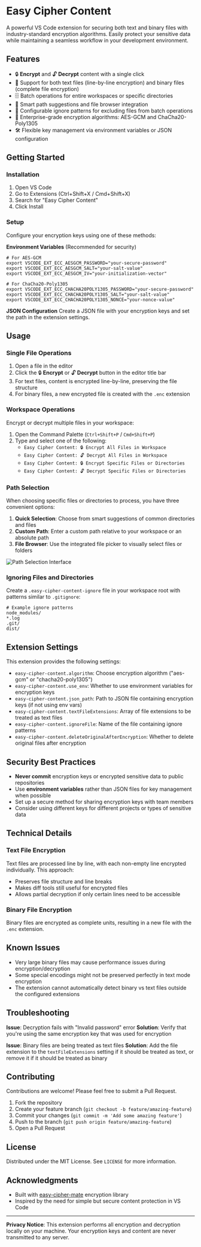 # Easy Cipher Content

A powerful VS Code extension for securing both text and binary files with industry-standard encryption algorithms. Easily protect your sensitive data while maintaining a seamless workflow in your development environment.

## Features

- 🔒 **Encrypt** and 🔓 **Decrypt** content with a single click
- 🔄 Support for both text files (line-by-line encryption) and binary files (complete file encryption)
- 🗄️ Batch operations for entire workspaces or specific directories
- 📂 Smart path suggestions and file browser integration
- 🚫 Configurable ignore patterns for excluding files from batch operations
- 🔐 Enterprise-grade encryption algorithms: AES-GCM and ChaCha20-Poly1305
- 🛠️ Flexible key management via environment variables or JSON configuration

## Getting Started

### Installation

1. Open VS Code
2. Go to Extensions (Ctrl+Shift+X / Cmd+Shift+X)
3. Search for "Easy Cipher Content"
4. Click Install

### Setup

Configure your encryption keys using one of these methods:

**Environment Variables** (Recommended for security)
```
# For AES-GCM
export VSCODE_EXT_ECC_AESGCM_PASSWORD="your-secure-password"
export VSCODE_EXT_ECC_AESGCM_SALT="your-salt-value"
export VSCODE_EXT_ECC_AESGCM_IV="your-initialization-vector"

# For ChaCha20-Poly1305
export VSCODE_EXT_ECC_CHACHA20POLY1305_PASSWORD="your-secure-password"
export VSCODE_EXT_ECC_CHACHA20POLY1305_SALT="your-salt-value"
export VSCODE_EXT_ECC_CHACHA20POLY1305_NONCE="your-nonce-value"
```

**JSON Configuration**
Create a JSON file with your encryption keys and set the path in the extension settings.

## Usage

### Single File Operations

1. Open a file in the editor
2. Click the 🔒 **Encrypt** or 🔓 **Decrypt** button in the editor title bar
3. For text files, content is encrypted line-by-line, preserving the file structure
4. For binary files, a new encrypted file is created with the `.enc` extension

### Workspace Operations

Encrypt or decrypt multiple files in your workspace:

1. Open the Command Palette (`Ctrl+Shift+P` / `Cmd+Shift+P`)
2. Type and select one of the following:
   - `Easy Cipher Content: 🔒 Encrypt All Files in Workspace`
   - `Easy Cipher Content: 🔓 Decrypt All Files in Workspace`
   - `Easy Cipher Content: 🔒 Encrypt Specific Files or Directories`
   - `Easy Cipher Content: 🔓 Decrypt Specific Files or Directories`

### Path Selection

When choosing specific files or directories to process, you have three convenient options:

1. **Quick Selection**: Choose from smart suggestions of common directories and files
2. **Custom Path**: Enter a custom path relative to your workspace or an absolute path
3. **File Browser**: Use the integrated file picker to visually select files or folders

![Path Selection Interface](https://raw.githubusercontent.com/PiperLiu/easy-cipher-content/main/images/path-selection.png)

### Ignoring Files and Directories

Create a `.easy-cipher-content-ignore` file in your workspace root with patterns similar to `.gitignore`:

```
# Example ignore patterns
node_modules/
*.log
.git/
dist/
```

## Extension Settings

This extension provides the following settings:

* `easy-cipher-content.algorithm`: Choose encryption algorithm ("aes-gcm" or "chacha20-poly1305")
* `easy-cipher-content.use_env`: Whether to use environment variables for encryption keys
* `easy-cipher-content.json_path`: Path to JSON file containing encryption keys (if not using env vars)
* `easy-cipher-content.textFileExtensions`: Array of file extensions to be treated as text files
* `easy-cipher-content.ignoreFile`: Name of the file containing ignore patterns
* `easy-cipher-content.deleteOriginalAfterEncryption`: Whether to delete original files after encryption

## Security Best Practices

- **Never commit** encryption keys or encrypted sensitive data to public repositories
- Use **environment variables** rather than JSON files for key management when possible
- Set up a secure method for sharing encryption keys with team members
- Consider using different keys for different projects or types of sensitive data

## Technical Details

### Text File Encryption

Text files are processed line by line, with each non-empty line encrypted individually. This approach:
- Preserves file structure and line breaks
- Makes diff tools still useful for encrypted files
- Allows partial decryption if only certain lines need to be accessible

### Binary File Encryption

Binary files are encrypted as complete units, resulting in a new file with the `.enc` extension.

## Known Issues

- Very large binary files may cause performance issues during encryption/decryption
- Some special encodings might not be preserved perfectly in text mode encryption
- The extension cannot automatically detect binary vs text files outside the configured extensions

## Troubleshooting

**Issue**: Decryption fails with "Invalid password" error
**Solution**: Verify that you're using the same encryption key that was used for encryption

**Issue**: Binary files are being treated as text files
**Solution**: Add the file extension to the `textFileExtensions` setting if it should be treated as text, or remove it if it should be treated as binary

## Contributing

Contributions are welcome! Please feel free to submit a Pull Request.

1. Fork the repository
2. Create your feature branch (`git checkout -b feature/amazing-feature`)
3. Commit your changes (`git commit -m 'Add some amazing feature'`)
4. Push to the branch (`git push origin feature/amazing-feature`)
5. Open a Pull Request

## License

Distributed under the MIT License. See `LICENSE` for more information.

## Acknowledgments

- Built with [easy-cipher-mate](https://github.com/PiperLiu/easy-cipher-mate) encryption library
- Inspired by the need for simple but secure content protection in VS Code

---

**Privacy Notice**: This extension performs all encryption and decryption locally on your machine. Your encryption keys and content are never transmitted to any server.